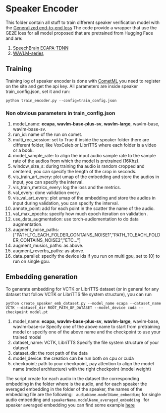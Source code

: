 # Speaker Encoder

This folder contain all stuff to train different speaker verification model with the [Generalized end-to-end loss](https://arxiv.org/pdf/1710.10467.pdf)
The code provide a wrapper that use the GE2E loss for all model proposed that are pretrained from Hugging Face and are:

1. [SpeechBrain ECAPA-TDNN](https://huggingface.co/speechbrain/spkrec-ecapa-voxceleb)
2. [WAVLM-series](https://huggingface.co/spaces/microsoft/wavlm-speaker-verification)

## Training

Training log of speaker encoder is done with [CometML](https://www.comet.com/site/) you need to register on the site and get the api key.
All parameters are inside speaker train_config.json, set it and run:

```
python train_encoder.py --config=train_config.json
```
### Non obvious parameters in train_config.json

1. model_name: **ecapa**, **wavlm-base-plus-sv**, **wavlm-large**, wavlm-base, wavlm-base-sv.
2. run_id: name of the run on comet.
3. multi_rec_session: set to True if inside the speaker folder there are different folder, like VoxCeleb or LibriTTS where each folder is a video or a book.
4. model_sample_rate: to align the input audio sample rate to the sample rate of the audios from which the model is pretrained (16Khz).
5. window_size_s: during training tha audio is random cropped and centered, you can specify the length of the crop in seconds.
6. vis_train_art_every: plot umap of the embedding and store the audios in input, you can specify the interval.
7. vis_train_metrics_every: log the loss and the metrics.
8. val_every: done validation every.
9. vis_val_art_every: plot umap of the embedding and store the audios in input during validation, you can specify the interval.
10. annote_point: add for each point in the scatter the name of the audio.
11. val_max_epochs: specify how much epoch iteration on validation .
12. use_data_augmentation: use torch-audiomentation to do data augmentation.
13. augment_noise_paths: ["PATH_TO_EACH_FOLDER_CONTAINS_NOISE1","PATH_TO_EACH_FOLDER_CONTAINS_NOISE2","ETC..."]
14. augment_musics_paths: as above.
15. augment_reverbs_paths: as above.
16. data_parallel: specify the device ids if you run on multi gpu, set to [0] to run on single gpu.



## Embedding generation

To generate embedding for VCTK or LIbriTTS dataset (or in general for any dataset that follow VCTK or LibriTTS file system structure), you can run

```
python create_speaker_emb_dataset.py --model_name ecapa --dataset_name VCTK --dataset_dir ROOT_PATH_OF_DATASET --model_device cuda --checkpoint model.pt
```

1. model_name: **ecapa**, **wavlm-base-plus-sv**, **wavlm-large**, wavlm-base, wavlm-base-sv
  Specify one of the above name to start from pretraining model or specify one of the above name and the checkpoint to use your trained model
2. dataset_name: VCTK, LibriTTS
  Specify the file system structure of your dataset
3. dataset_dir: the root path of the data
4. model_device: the creation can be run both on cpu or cuda
5. checkpoint: path to your checkpoint, pay attention to align the model name (mdoel architecture) with the right checkpoint (model weight)

The script create for each audio in the dataset the corresponding embedding in the folder where is the audio, and for each speaker the averaged embedding in the folder of the speaker, the names of the embedding file are the following:
``` audioName.modelName_embedding``` for single audio embedding and ```speakerName.modelName_averaged_embedding ``` for speaker averaged embedding
you can find some example [here](https://github.com/alessandropec/data_driven_ai_voice_cloning/tree/master/ZeroShotFastSpeech2/datasets/LibriTTS/8887)
